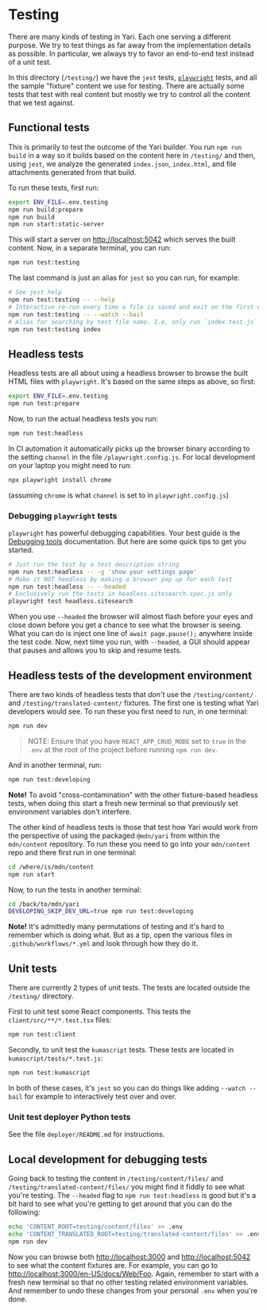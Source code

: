 # Testing

There are many kinds of testing in Yari. Each one serving a different purpose.
We try to test things as far away from the implementation details as possible.
In particular, we always try to favor an end-to-end test instead of a unit test.

In this directory (`/testing/`) we have the `jest` tests,
[`playwright`](https://playwright.dev/) tests, and all the sample "fixture"
content we use for testing. There are actually some tests that test with real
content but mostly we try to control all the content that we test against.

## Functional tests

This is primarily to test the outcome of the Yari builder. You run
`npm run build` in a way so it builds based on the content here in `/testing/`
and then, using `jest`, we analyze the generated `index.json`, `index.html`, and
file attachments generated from that build.

To run these tests, first run:

```sh
export ENV_FILE=.env.testing
npm run build:prepare
npm run build
npm run start:static-server
```

This will start a server on <http://localhost:5042> which serves the built
content. Now, in a separate terminal, you can run:

```sh
npm run test:testing
```

The last command is just an alias for `jest` so you can run, for example:

```sh
# See jest help
npm run test:testing -- --help
# Interactive re-run every time a file is saved and exit on the first error
npm run test:testing -- --watch --bail
# Alias for searching by test file name. I.e. only run `index.test.js`
npm run test:testing index
```

## Headless tests

Headless tests are all about using a headless browser to browse the built HTML
files with `playwright`. It's based on the same steps as above, so first:

```sh
export ENV_FILE=.env.testing
npm run test:prepare
```

Now, to run the actual headless tests you run:

```sh
npm run test:headless
```

In CI automation it automatically picks up the browser binary according to the
setting `channel` in the file `/playwright.config.js`. For local development on
your laptop you might need to run:

```sh
npx playwright install chrome
```

(assuming `chrome` is what `channel` is set to in `playwright.config.js`)

### Debugging `playwright` tests

`playwright` has powerful debugging capabilities. Your best guide is the
[Debugging tools](https://playwright.dev/docs/debug) documentation. But here are
some quick tips to get you started.

```sh
# Just run the test by a test description string
npm run test:headless -- -g 'show your settings page'
# Make it NOT headless by making a browser pop up for each test
npm run test:headless -- --headed
# Exclusively run the tests in headless.sitesearch.spec.js only
playwright test headless.sitesearch
```

When you use `--headed` the browser will almost flash before your eyes and close
down before you get a chance to see what the browser is seeing. What you can do
is inject one line of `await page.pause();` anywhere inside the test code. Now,
next time you run, with `--headed`, a GUI should appear that pauses and allows
you to skip and resume tests.

## Headless tests of the development environment

There are two kinds of headless tests that _don't_ use the `/testing/content/`
and `/testing/translated-content/` fixtures. The first one is testing what Yari
developers would see. To run these you first need to run, in one terminal:

```sh
npm run dev
```

> NOTE: Ensure that you have `REACT_APP_CRUD_MODE` set to `true` in the `.env`
> at the root of the project before running `npm run dev`.

And in another terminal, run:

```sh
npm run test:developing
```

**Note!** To avoid "cross-contamination" with the other fixture-based headless
tests, when doing this start a fresh new terminal so that previously set
environment variables don't interfere.

The other kind of headless tests is those that test how Yari would work from the
perspective of using the packaged `@mdn/yari` from within the `mdn/content`
repository. To run these you need to go into your `mdn/content` repo and there
first run in one terminal:

```sh
cd /where/is/mdn/content
npm run start
```

Now, to run the tests in another terminal:

```sh
cd /back/to/mdn/yari
DEVELOPING_SKIP_DEV_URL=true npm run test:developing
```

**Note!** It's admittedly many permutations of testing and it's hard to remember
which is doing what. But as a tip, open the various files in
`.github/workflows/*.yml` and look through how they do it.

## Unit tests

There are currently 2 types of unit tests. The tests are located outside the
`/testing/` directory.

First to unit test some React components. This tests the
`client/src/**/*.test.tsx` files:

```sh
npm run test:client
```

Secondly, to unit test the `kumascript` tests. These tests are located in
`kumascript/tests/*.test.js`:

```sh
npm run test:kumascript
```

In both of these cases, it's `jest` so you can do things like adding
`--watch --bail` for example to interactively test over and over.

### Unit test deployer Python tests

See the file `deployer/README.md` for instructions.

## Local development for debugging tests

Going back to testing the content in `/testing/content/files/` and
`/testing/translated-content/files/` you might find it fiddly to see what you're
testing. The `--headed` flag to `npm run test:headless` is good but it's a bit
hard to see what you're getting to get around that you can do the following:

```sh
echo 'CONTENT_ROOT=testing/content/files' >> .env
echo 'CONTENT_TRANSLATED_ROOT=testing/translated-content/files' >> .env
npm run dev
```

Now you can browse both <http://localhost:3000> and <http://localhost:5042> to
see what the content fixtures are. For example, you can go to
<http://localhost:3000/en-US/docs/Web/Foo>. Again, remember to start with a
fresh new terminal so that no other testing related environment variables. And
remember to undo these changes from your personal `.env` when you're done.
